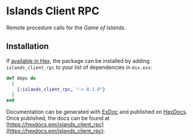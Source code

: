 # Islands Client RPC

Remote procedure calls for the _Game of Islands_.

## Installation

If [available in Hex](https://hex.pm/docs/publish), the package can be installed
by adding `islands_client_rpc` to your list of dependencies in `mix.exs`:

```elixir
def deps do
  [
    {:islands_client_rpc, "~> 0.1.0"}
  ]
end
```

Documentation can be generated with [ExDoc](https://github.com/elixir-lang/ex_doc)
and published on [HexDocs](https://hexdocs.pm). Once published, the docs can
be found at [https://hexdocs.pm/islands_client_rpc](https://hexdocs.pm/islands_client_rpc).

